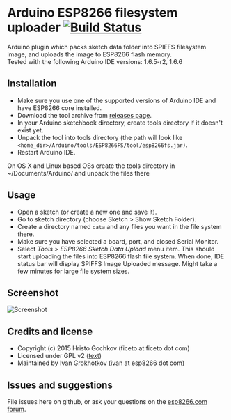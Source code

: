 # Arduino ESP8266 filesystem uploader [![Build Status](https://travis-ci.org/esp8266/arduino-esp8266fs-plugin.svg?branch=master)](https://travis-ci.org/esp8266/arduino-esp8266fs-plugin)

Arduino plugin which packs sketch data folder into SPIFFS filesystem image,
and uploads the image to ESP8266 flash memory.
<br>
Tested with the following Arduino IDE versions: 1.6.5-r2,
1.6.6



## Installation
- Make sure you use one of the supported versions of Arduino IDE and have ESP8266 core installed.
- Download the tool archive from [releases page](https://github.com/esp8266/arduino-esp8266fs-plugin/releases/latest).
- In your Arduino sketchbook directory, create tools directory if it doesn't exist yet.
- Unpack the tool into tools directory (the path will look like `<home_dir>/Arduino/tools/ESP8266FS/tool/esp8266fs.jar)`.
- Restart Arduino IDE. 

On OS X and Linux based OSs create the tools directory in ~/Documents/Arduino/ and unpack the files there

## Usage
- Open a sketch (or create a new one and save it).
- Go to sketch directory (choose Sketch > Show Sketch Folder).
- Create a directory named `data` and any files you want in the file system there.
- Make sure you have selected a board, port, and closed Serial Monitor.
- Select *Tools > ESP8266 Sketch Data Upload* menu item. This should start uploading the files into ESP8266 flash file system.
  When done, IDE status bar will display SPIFFS Image Uploaded message. Might take a few minutes for large file system sizes.

## Screenshot

![Screenshot](screenshot.png)

## Credits and license

- Copyright (c) 2015 Hristo Gochkov (ficeto at ficeto dot com)
- Licensed under GPL v2 ([text](LICENSE))
- Maintained by Ivan Grokhotkov (ivan at esp8266 dot com)

## Issues and suggestions

File issues here on github, or ask your questions on the [esp8266.com forum](http://esp8266.com/arduino).
